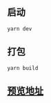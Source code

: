 ## 启动

```
yarn dev

```

## 打包

```
yarn build
```

## [预览地址](https://3417.github.io/todo-project/)
